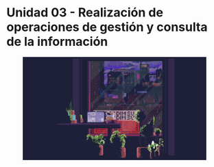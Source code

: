 # Unidad 03 - Realización de operaciones de gestión y consulta de la información

<div align=center>
    <img src="../../extras/view.gif" alt="view" width="85%">
</div>